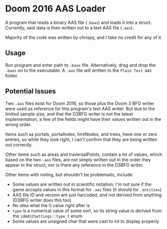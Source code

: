 # Doom 2016 AAS Loader

A program that reads a binary AAS file (`.baas`) and loads it into a struct. Currently, said data is then written out to a text AAS file (`.aas`).

Majority of the code was written by chrispy, and I take no credit for any of it.

## Usage
Run program and enter path to `.baas` file. Alternatively, drag and drop the `.baas` on to the executable. A `.aas` file will written to the `Plain Text AAS` folder.

## Potential Issues
Two `.aas` files exist for Doom 2016, so those plus the Doom 3 BFG writer were used as reference for this program's text AAS writer. But due to the limited sample size, and that the D3BFG writer is not the latest implementation, a few of the fields might have their values written out in the wrong order.

Items such as portals, portalIndex, hintNodes, and trees, have one or zero entries, so while they look right, I can't confirm that they are being written out correctly.

Other items such as areas and traversalPoints, contain a lot of values, which based on the two `.aas` files, are not simply written out in the order they appear in the struct, nor is there any reference in the D3BFG writer.

Other items with noting, but shouldn't be problematic, include:
* Some values are written out in scientific notation; I'm not sure if the game accepts values in this format for `.aas` files (it should for `.entities`)
* AAS file ID and version are just harcoded, and not derived from anything (D3BFG writer does this too)
* No idea what the 0 value right after is
* `type` is a numerical value of some sort, so its string value is derived from the `idAAS2Settings::type_t` enum
* Some values are unsigned char that were cast to int to display properly
